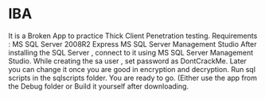 # IBA
 It is a Broken App to practice Thick Client Penetration testing.
 Requirements :
 MS SQL Server 2008R2 Express
 MS SQL Server Management Studio
 After installing the SQL Server , connect to it using MS SQL Server Management Studio.
 While creating the sa user , set password as DontCrackMe. Later you can change it once you are good in encryption and decryption.
 Run sql scripts in the sqlscripts folder.
 You are ready to go. (Either use the app from the Debug folder or Build it yourself after downloading.
